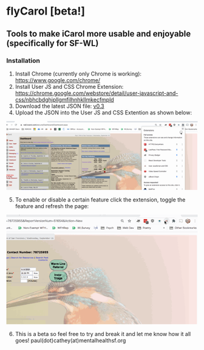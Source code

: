 # flyCarol [beta!]
## Tools to make iCarol more usable and enjoyable (specifically for SF-WL)


### Installation
1. Install Chrome (currently only Chrome is working):
https://www.google.com/chrome/
2. Install User JS and CSS Chrome Extension: https://chrome.google.com/webstore/detail/user-javascript-and-css/nbhcbdghjpllgmfilhnhkllmkecfmpld
3. Download the latest JSON file: <a href="current_version/v0.3user-js-css-v8-200917.json" download>v0.3</a>
4. Upload the JSON into the User JS and CSS Extention as shown below:

![flyCarol JSON install](assets/install_flyCarol_JSON.gif) 

5. To enable or disable a certain feature click the extension, toggle the feature and refresh the page:

![flyCarol Config](assets/config_flyCarol.gif) 


6. This is a beta so feel free to try and break it and let me know how it all goes! paul(dot)cathey(at)mentalhealthsf.org
